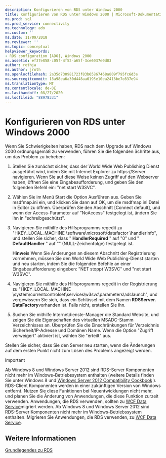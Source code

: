 ```yaml
---
description: Konfigurieren von RDS unter Windows 2000
title: Konfigurieren von RDS unter Windows 2000 | Microsoft-Dokumentation
ms.prod: sql
ms.prod_service: connectivity
ms.technology: ado
ms.custom: ''
ms.date: 11/09/2018
ms.reviewer: ''
ms.topic: conceptual
helpviewer_keywords:
- RDS configuration [ADO], Windows 2000
ms.assetid: ef37e858-c05f-4f52-a65f-3ce6037e0d03
author: rothja
ms.author: jroth
ms.openlocfilehash: 2a35d730981723f83b65867468a809f795fc6d3e
ms.sourcegitcommit: 18a98ea6a30d448aa6195e10ea2413be7e837e94
ms.translationtype: MT
ms.contentlocale: de-DE
ms.lasthandoff: 08/27/2020
ms.locfileid: "88978331"
---
```

# <a name="configuring-rds-on-windows-2000"></a>Konfigurieren von RDS unter Windows 2000
Wenn Sie Schwierigkeiten haben, RDS nach dem Upgrade auf Windows 2000 ordnungsgemäß zu verwenden, führen Sie die folgenden Schritte aus, um das Problem zu beheben:  
  
1.  Stellen Sie zunächst sicher, dass der World Wide Web Publishing Dienst ausgeführt wird, indem Sie mit Internet Explorer zu https://Server navigieren. Wenn Sie auf diese Weise keinen Zugriff auf den Webserver haben, öffnen Sie eine Eingabeaufforderung, und geben Sie den folgenden Befehl ein: "net start W3SVC".  
  
2.  Wählen Sie im Menü Start die Option Ausführen aus. Geben Sie msdfmap.ini ein, und klicken Sie dann auf OK, um die msdfmap.ini Datei in Editor zu öffnen. Überprüfen Sie den Abschnitt [Connect default], und wenn der Access-Parameter auf "NoAccess" festgelegt ist, ändern Sie ihn in "schreibgeschützt".  
  
3.  Navigieren Sie mithilfe des Hilfsprogramms regedit zu "HKEY_LOCAL_MACHINE \software\microsoft\datafactor \handlerinfo", und stellen Sie sicher, dass " **HandlerRequired** " auf "0" und " **DefaultHandler** " auf "" (NULL-Zeichenfolge) festgelegt ist.  
  
     **Hinweis** Wenn Sie Änderungen an diesem Abschnitt der Registrierung vornehmen, müssen Sie den World Wide Web Publishing-Dienst starten und neu starten, indem Sie die folgenden Befehle an einer Eingabeaufforderung eingeben: "NET stoppt W3SVC" und "net start W3SVC".  
  
4.  Navigieren Sie mithilfe des Hilfsprogramms regedit in der Registrierung zu "HKEY_LOCAL_MACHINE \system\currentcontrolset\services\w3svc\parameters\adclaunch", und vergewissern Sie sich, dass ein Schlüssel mit dem Namen **RDSServer. DataFactory**vorhanden ist. Falls nicht, erstellen Sie ihn.  
  
5.  Suchen Sie mithilfe Internetdienste-Manager die Standard Website, und zeigen Sie die Eigenschaften des virtuellen MSADC-Stamm Verzeichnisses an. Überprüfen Sie die Einschränkungen für Verzeichnis Sicherheit/IP-Adresse und Domänen Name. Wenn die Option "Zugriff verweigert" aktiviert ist, wählen Sie "erteilt" aus.  
  
 Stellen Sie sicher, dass Sie den Server neu starten, wenn die Änderungen auf dem ersten Punkt nicht zum Lösen des Problems angezeigt werden.  
  
> [!IMPORTANT]
>  Ab Windows 8 und Windows Server 2012 sind RDS-Server Komponenten nicht mehr im Windows-Betriebssystem enthalten (weitere Details finden Sie unter Windows 8 und [Windows Server 2012 Compatibility Cookbook](https://www.microsoft.com/download/details.aspx?id=27416) ). RDS-Client Komponenten werden in einer zukünftigen Version von Windows entfernt. Nutzen Sie diese Funktionen bei Neuentwicklungen nicht mehr, und planen Sie die Änderung von Anwendungen, die diese Funktion zurzeit verwenden. Anwendungen, die RDS verwenden, sollten zu [WCF Data Service](https://go.microsoft.com/fwlink/?LinkId=199565)migriert werden. Ab Windows 8 und Windows Server 2012 sind RDS-Server Komponenten nicht mehr im Windows-Betriebssystem enthalten. Migrieren Sie Anwendungen, die RDS verwenden, zu [WCF Data Service](https://go.microsoft.com/fwlink/?LinkId=199565).  
  
## <a name="see-also"></a>Weitere Informationen  
 [Grundlegendes zu RDS](./rds-fundamentals.md)